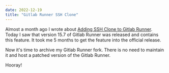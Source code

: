 ```yaml
---
date: 2022-12-19
title: "Gitlab Runner SSH Clone"
---
```

Almost a month ago I wrote about [Adding SSH Clone to Gitlab Runner](https://blog.matthiaskay.de/2022/11/18/gitlab-runner-with-ssh-clone/).
Today I saw that version 15.7 of Gitlab Runner was released and contains this feature. It took me 5 months to get
the feature into the official release.

Now it's time to archive my Gitlab Runner fork. There is no need to maintain it and host a patched version of the
Gitlab Runner.

<!-- markdownlint-disable MD033 -->
Hooray! <i class="fa-solid fa-rocket"></i>
